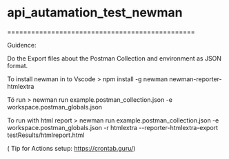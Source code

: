 # api_autamation_test_newman

===============================================


Guidence:

Do the Export files about the Postman Collection and environment as JSON format.


To install  newman in to Vscode > npm install -g newman  newman-reporter-htmlextra   

Tö run > newman run example.postman_collection.json -e workspace.postman_globals.json

To run with html report > newman run example.postman_collection.json -e workspace.postman_globals.json -r htmlextra --reporter-htmlextra-export testResults/htmlreport.html

( Tip for Actions setup: https://crontab.guru/) 
